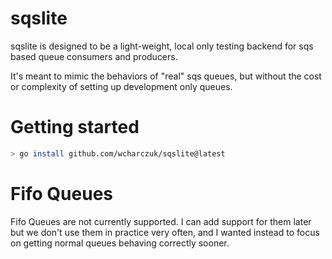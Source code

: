 sqslite
=======

sqslite is designed to be a light-weight, local only testing backend for sqs based queue consumers and producers. 

It's meant to mimic the behaviors of "real" sqs queues, but without the cost or complexity of setting up development only queues.

# Getting started

```bash
> go install github.com/wcharczuk/sqslite@latest
```

# Fifo Queues

Fifo Queues are not currently supported. I can add support for them later but we don't use them in practice very often, and I wanted instead to focus on getting normal queues behaving correctly sooner.
